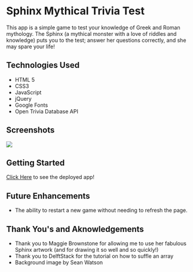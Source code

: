 <!-- must include a screenshot of our wireframe plan...use trello.com
include things that you want to do later, and things you're scrapping for later -->
<!-- must have deployed link in the readme to go directly to the web app -->

# Sphinx Mythical Trivia Test

This app is a simple game to test your knowledge of Greek and Roman mythology. The Sphinx (a mythical monster with a love of riddles and knowledge) puts you to the test; answer her questions correctly, and she may spare your life!

## Technologies Used

* HTML 5
* CSS3
* JavaScript
* jQuery
* Google Fonts
* Open Trivia Database API

## Screenshots

<img src="https://i.imgur.com/hElwdk8l.png">

## Getting Started

[Click Here](https://chimerical-gaufre-e1405c.netlify.app/) to see the deployed app!

## Future Enhancements

* The ability to restart a new game without needing to refresh the page.

## Thank You's and Aknowledgements

* Thank you to Maggie Brownstone for allowing me to use her fabulous Sphinx artwork (and for drawing it so well and so quickly!)
* Thank you to DelftStack for the tutorial on how to suffle an array
* Background image by Sean Watson